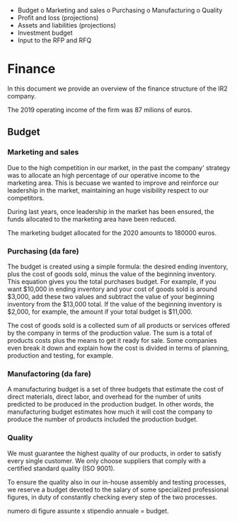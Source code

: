 -	Budget 
    o	Marketing and sales
    o	Purchasing
    o	Manufacturing
    o	Quality
-	Profit and loss (projections)
-	Assets and liabilities (projections)
-	Investment budget
-	Input to the RFP and RFQ

# Finance
In this document we provide an overview of the finance structure of the IR2 company.

The 2019 operating income of the firm was 87 milions of euros.

## Budget

### Marketing and sales
Due to the high competition in our market, in the past the company' strategy was to allocate an high percentage of our operative income to the marketing area. This is becuase we wanted to improve and reinforce our leadership in the market, maintaining an huge visibility respect to our competitors.

During last years, once leadership in the market has been ensured, the funds allocated to the marketing area have been reduced. 

The marketing budget allocated for the 2020 amounts to 180000 euros.


### Purchasing (da fare)

The budget is created using a simple formula: the desired ending inventory, plus the cost of goods sold, minus the value of the beginning inventory. This equation gives you the total purchases budget. For example, if you want $10,000 in ending inventory and your cost of goods sold is around $3,000, add these two values and subtract the value of your beginning inventory from the $13,000 total. If the value of the beginning inventory is $2,000, for example, the amount if your total budget is $11,000.

The cost of goods sold is a collected sum of all products or services offered by the company in terms of the production value. The sum is a total of products costs plus the means to get it ready for sale. Some companies even break it down and explain how the cost is divided in terms of planning, production and testing, for example.


### Manufactoring (da fare)
A manufacturing budget is a set of three budgets that estimate the cost of direct materials, direct labor, and overhead for the number of units predicted to be produced in the production budget. In other words, the manufacturing budget estimates how much it will cost the company to produce the number of products included the production budget.

### Quality

We must guarantee the highest quality of our products, in order to satisfy every single customer. We only choose suppliers that comply with a certified standard quality (ISO 9001).

To ensure the quality also in our in-house assembly and testing processes, we reserve a budget devoted to the salary of some specialized professional figures, in duty of constantly checking every step of the two processes. 

numero di figure assunte x stipendio annuale = budget.
